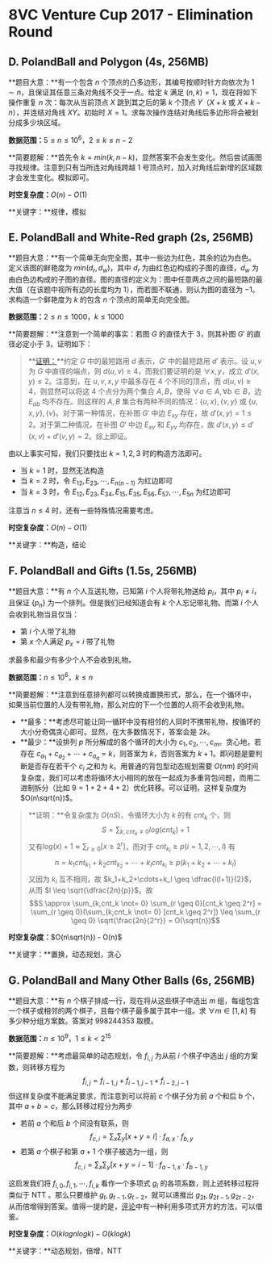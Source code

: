 # 8VC Venture Cup 2017 - Elimination Round #

## D. PolandBall and Polygon (4s, 256MB) ##

**题目大意：**有一个包含 $n$ 个顶点的凸多边形，其编号按顺时针方向依次为 $1 \sim n$，且保证其任意三条对角线不交于一点。给定 $k$ 满足 $(n,k)=1$，现在将如下操作重复 $n$ 次：每次从当前顶点 $X$ 跳到其之后的第 $k$ 个顶点 $Y$（$X+k$ 或 $X+k-n$），并连结对角线 $XY$。初始时 $X=1$。求每次操作连结对角线后多边形将会被划分成多少块区域。

**数据范围：**$5 \leq n \leq 10^6$，$2 \leq k \leq n-2$

**简要题解：**首先令 $k=min(k,n-k)$，显然答案不会发生变化。然后尝试画图寻找规律。注意到只有当所连对角线跨越 $1$ 号顶点时，加入对角线后新增的区域数才会发生变化。模拟即可。

**时空复杂度：**$O(n) - O(1)$

**关键字：**规律，模拟

## E. PolandBall and White-Red graph (2s, 256MB) ##

**题目大意：**有一个简单无向完全图，其中一些边为红色，其余的边为白色。定义该图的鲜艳度为 $min(d_r,d_w)$，其中 $d_r$ 为由红色边构成的子图的直径，$d_w$ 为由白色边构成的子图的直径。图的直径的定义为：图中任意两点之间的最短路的最大值（在该题中视所有边的长度均为 $1$），而若图不联通，则认为图的直径为 $-1$。求构造一个鲜艳度为 $k$ 的包含 $n$ 个顶点的简单无向完全图。

**数据范围：**$2 \leq n \leq 1000$，$k \leq 1000$

**简要题解：**注意到一个简单的事实：若图 $G$ 的直径大于 $3$，则其补图 $G'$ 的直径必定小于 $3$，证明如下：

  >  **[证明：](http://math.stackexchange.com/questions/1929512/if-the-diameter-of-graph-is-greater-than-3-then-the-diameter-of-its-complement-g)**约定 $G$ 中的最短路用 $d$ 表示，$G'$ 中的最短路用 $d'$ 表示。设 $u,v$ 为 $G$ 中直径的端点，则 $d(u,v) \geq 4$，而我们要证明的是 $\forall x,y$，成立 $d'(x,y) \leq 2$。注意到，在 $u,v,x,y$ 中最多存在 $4$ 个不同的顶点，而 $d(u,v) \geq 4$，则显然可以将这 $4$ 个点分为两个集合 $A,B$，使得 $\forall a \in A,\forall b \in B$，边$E_{ab}$ 均不存在。则这样的 $A,B$ 集合有两种不同的情况：$\{u,x\},\{v,y\}$ 或 $\{u,x,y\},\{v\}$。对于第一种情况，在补图 $G'$ 中边 $E_{xy}$ 存在，故 $d'(x,y)=1 \leq 2$。对于第二种情况，在补图 $G'$ 中边 $E_{xv}$ 和 $E_{yv}$ 均存在，故 $d'(x,y) \leq d'(x,v)+d'(v,y)=2$。综上即证。
  
由以上事实可知，我们只要找出 $k=1,2,3$ 时的构造方法即可。

  * 当 $k=1$ 时，显然无法构造
  * 当 $k=2$ 时，令 $E_{12},E_{23},\cdots,E_{n(n-1)}$ 为红边即可
  * 当 $k=3$ 时，令 $E_{12},E_{23},E_{34},E_{15},E_{35},E_{56},E_{57},\cdots,E_{5n}$ 为红边即可
  
注意当 $n \leq 4$ 时，还有一些特殊情况需要考虑。

**时空复杂度：**$O(n) - O(1)$

**关键字：**构造，结论

## F. PolandBall and Gifts (1.5s, 256MB) ##

**题目大意：**有 $n$ 个人互送礼物，已知第 $i$ 个人将带礼物送给 $p_i$，其中 $p_i \not= i$，且保证 $\{p_n\}$ 为一个排列。但是我们已经知道会有 $k$ 个人忘记带礼物。而第 $i$ 个人会收到礼物当且仅当：
  
  * 第 $i$ 个人带了礼物
  * 第 $x$ 个人满足 $p_x=i$ 带了礼物
  
求最多和最少有多少个人不会收到礼物。


**数据范围：**$n \leq 10^6$，$k \leq n$

**简要题解：**注意到任意排列都可以转换成置换形式，那么，在一个循环中，如果当前位置的人没有带礼物，那么对应的下一个位置的人将不会收到礼物。

  * **最多：**考虑尽可能让同一循环中没有相邻的人同时不携带礼物，按循环的大小分奇偶贪心即可。显然，在大多数情况下，答案会是 $2k$。
  * **最少：**设排列 $p$ 所分解成的各个循环的大小为 $c_1,c_2,\cdots,c_m$。贪心地，若存在 $c_{a_1}+c_{a_2}+\cdots+c_{a_q}=k$，则答案为 $k$，否则答案为 $k+1$。即问题是要判断是否存在若干个 $c_i$ 之和为 $k$。用普通的背包型动态规划需要 $O(nm)$ 的时间复杂度，我们可以考虑将循环大小相同的放在一起成为多重背包问题，而用二进制拆分（比如 $9=1+2+4+2$）优化转移。可以证明，这样复杂度为 $O(n\sqrt{n})$。
  
  > **证明：**令复杂度为 $O(nS)$，令循环大小为 $k$ 的有 $cnt_k$ 个，则
  $$S=\sum_{k,cnt_k \not= 0} log(cnt_k)+1$$
  又有$log(x)+1 \approx \sum_{r \geq 0} [x \geq 2^r]$，而对于 $cnt_{k_i} \geq p(i=1,2,\cdots,l)$ 有
  $$n=k_1cnt_{k_1}+k_2cnt_{k_2}+\cdots+k_lcnt_{k_l} \geq p(k_1+k_2+\cdots+k_l)$$
  又因为 $k_i$ 互不相同，故 $k_1+k_2+\cdots+k_l \geq \dfrac{l(l+1)}{2}$，从而 $l \leq \sqrt{\dfrac{2n}{p}}$。故
  $$S \approx \sum_{k,cnt_k \not= 0} \sum_{r \geq 0}[cnt_k \geq 2^r] = \sum_{r \geq 0}(\sum_{k,cnt_k \not= 0} [cnt_k \geq 2^r]) \leq \sum_{r \geq 0} \sqrt{\frac{2n}{2^r}} = O(\sqrt{n})$$
  
**时空复杂度：**$O(n\sqrt{n}) - O(n)$

**关键字：**置换，动态规划，贪心

## G. PolandBall and Many Other Balls (6s, 256MB) ##

**题目大意：**有 $n$ 个棋子排成一行，现在将从这些棋子中选出 $m$ 组，每组包含一个棋子或相邻的两个棋子，且每个棋子最多属于其中一组。求 $\forall m \in [1,k]$ 有多少种分组方案数。答案对 $998244353$ 取模。

**数据范围：**$n \leq 10^9$，$1 \leq k < 2^{15}$

**简要题解：**考虑最简单的动态规划，令 $f_{i,j}$ 为从前 $i$ 个棋子中选出 $j$ 组的方案数，则转移方程为
$$f_{i,j}=f_{i-1,j}+f_{i-1,j-1}+f_{i-2,j-1}$$
但这样复杂度不能满足要求，而注意到可以将前 $c$ 个棋子分为前 $a$ 个和后 $b$ 个，其中 $a+b=c$，那么转移过程分为两步

  * 若前 $a$ 个和后 $b$ 个间没有联系，则 
  $$f_{c,i}=\sum_x\sum_y [x+y=i] \cdot f_{a,x} \cdot f_{b,y}$$
  * 若第 $a$ 个棋子和第 $a+1$ 个棋子被选为一组，则 
  $$f_{c,i}=\sum_x\sum_y [x+y=i-1] \cdot f_{a-1,x} \cdot f_{b-1,y}$$
  
这启发我们将 $f_{i,0},f_{i,1},\cdots,f_{i,k}$ 看作一个多项式 $g_i$ 的各项系数，则上述转移过程将类似于 NTT 。那么只要维护 $g_t,g_{t-1},g_{t-2}$，就可以递推出 $g_{2t},g_{2t-1},g_{2t-2}$，从而倍增得到答案。值得一提的是，[评论](http://codeforces.com/blog/entry/49793)中有一种利用多项式开方的方法，可以借鉴。

**时空复杂度：**$O(klognlogk) - O(klogk)$

**关键字：**动态规划，倍增，NTT
